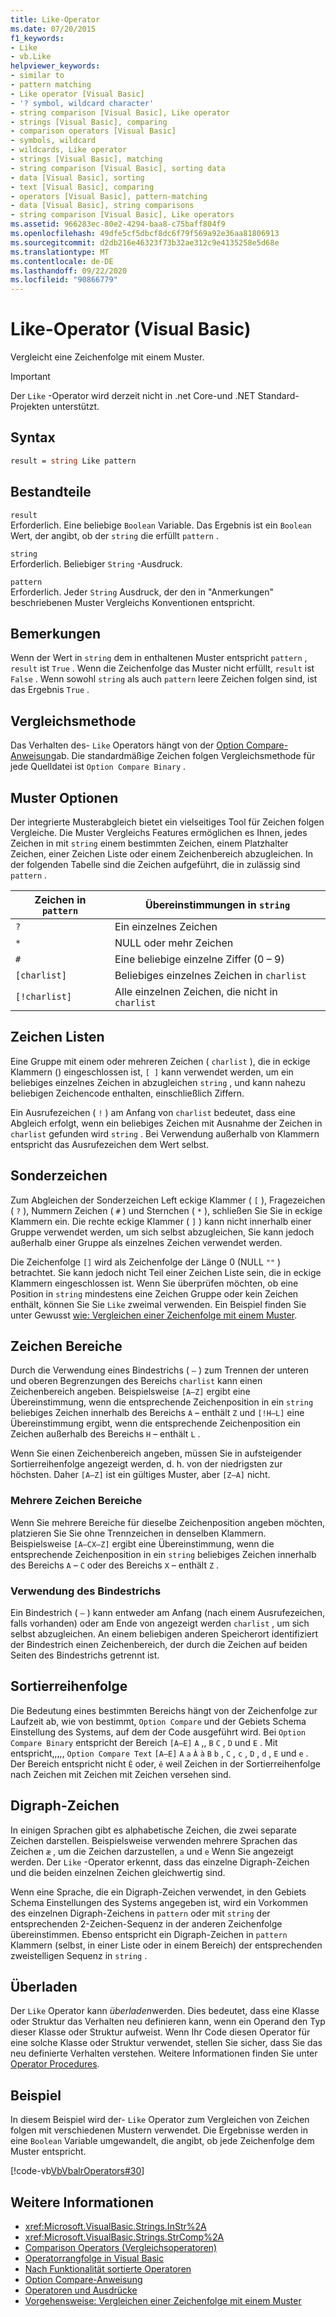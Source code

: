 ```yaml
---
title: Like-Operator
ms.date: 07/20/2015
f1_keywords:
- Like
- vb.Like
helpviewer_keywords:
- similar to
- pattern matching
- Like operator [Visual Basic]
- '? symbol, wildcard character'
- string comparison [Visual Basic], Like operator
- strings [Visual Basic], comparing
- comparison operators [Visual Basic]
- symbols, wildcard
- wildcards, Like operator
- strings [Visual Basic], matching
- string comparison [Visual Basic], sorting data
- data [Visual Basic], sorting
- text [Visual Basic], comparing
- operators [Visual Basic], pattern-matching
- data [Visual Basic], string comparisons
- string comparison [Visual Basic], Like operators
ms.assetid: 966283ec-80e2-4294-baa8-c75baff804f9
ms.openlocfilehash: 49dfe5cf5dbcf8dc6f79f569a92e36aa81806913
ms.sourcegitcommit: d2db216e46323f73b32ae312c9e4135258e5d68e
ms.translationtype: MT
ms.contentlocale: de-DE
ms.lasthandoff: 09/22/2020
ms.locfileid: "90866779"
---
```

# <a name="like-operator-visual-basic"></a>Like-Operator (Visual Basic)

Vergleicht eine Zeichenfolge mit einem Muster.  

> [!IMPORTANT]
> Der `Like` -Operator wird derzeit nicht in .net Core-und .NET Standard-Projekten unterstützt.

## <a name="syntax"></a>Syntax  
  
```vb  
result = string Like pattern  
```  
  
## <a name="parts"></a>Bestandteile  

 `result`  
 Erforderlich. Eine beliebige `Boolean` Variable. Das Ergebnis ist ein `Boolean` Wert, der angibt, ob der `string` die erfüllt `pattern` .  
  
 `string`  
 Erforderlich. Beliebiger `String` -Ausdruck.  
  
 `pattern`  
 Erforderlich. Jeder `String` Ausdruck, der den in "Anmerkungen" beschriebenen Muster Vergleichs Konventionen entspricht.  
  
## <a name="remarks"></a>Bemerkungen  

 Wenn der Wert in `string` dem in enthaltenen Muster entspricht `pattern` , `result` ist `True` . Wenn die Zeichenfolge das Muster nicht erfüllt, `result` ist `False` . Wenn sowohl `string` als auch `pattern` leere Zeichen folgen sind, ist das Ergebnis `True` .  
  
## <a name="comparison-method"></a>Vergleichsmethode  

 Das Verhalten des- `Like` Operators hängt von der [Option Compare-Anweisung](../statements/option-compare-statement.md)ab. Die standardmäßige Zeichen folgen Vergleichsmethode für jede Quelldatei ist `Option Compare Binary` .  
  
## <a name="pattern-options"></a>Muster Optionen  

 Der integrierte Musterabgleich bietet ein vielseitiges Tool für Zeichen folgen Vergleiche. Die Muster Vergleichs Features ermöglichen es Ihnen, jedes Zeichen in mit `string` einem bestimmten Zeichen, einem Platzhalter Zeichen, einer Zeichen Liste oder einem Zeichenbereich abzugleichen. In der folgenden Tabelle sind die Zeichen aufgeführt, die in zulässig sind `pattern` .  
  
|Zeichen in `pattern`|Übereinstimmungen in `string`|  
|-----------------------------|-------------------------|  
|`?`|Ein einzelnes Zeichen|  
|`*`|NULL oder mehr Zeichen|  
|`#`|Eine beliebige einzelne Ziffer (0 – 9)|  
|`[charlist]`|Beliebiges einzelnes Zeichen in `charlist`|  
|`[!charlist]`|Alle einzelnen Zeichen, die nicht in `charlist`|  
  
## <a name="character-lists"></a>Zeichen Listen  

 Eine Gruppe mit einem oder mehreren Zeichen ( `charlist` ), die in eckige Klammern () eingeschlossen ist, `[ ]` kann verwendet werden, um ein beliebiges einzelnes Zeichen in abzugleichen `string` , und kann nahezu beliebigen Zeichencode enthalten, einschließlich Ziffern.  
  
 Ein Ausrufezeichen ( `!` ) am Anfang von `charlist` bedeutet, dass eine Abgleich erfolgt, wenn ein beliebiges Zeichen mit Ausnahme der Zeichen in `charlist` gefunden wird `string` . Bei Verwendung außerhalb von Klammern entspricht das Ausrufezeichen dem Wert selbst.  
  
## <a name="special-characters"></a>Sonderzeichen  

 Zum Abgleichen der Sonderzeichen Left eckige Klammer ( `[` ), Fragezeichen ( `?` ), Nummern Zeichen ( `#` ) und Sternchen ( `*` ), schließen Sie Sie in eckige Klammern ein. Die rechte eckige Klammer ( `]` ) kann nicht innerhalb einer Gruppe verwendet werden, um sich selbst abzugleichen, Sie kann jedoch außerhalb einer Gruppe als einzelnes Zeichen verwendet werden.  
  
 Die Zeichenfolge `[]` wird als Zeichenfolge der Länge 0 (NULL `""` ) betrachtet. Sie kann jedoch nicht Teil einer Zeichen Liste sein, die in eckige Klammern eingeschlossen ist. Wenn Sie überprüfen möchten, ob eine Position in `string` mindestens eine Zeichen Gruppe oder kein Zeichen enthält, können Sie Sie `Like` zweimal verwenden. Ein Beispiel finden Sie unter Gewusst [wie: Vergleichen einer Zeichenfolge mit einem Muster](../../programming-guide/language-features/operators-and-expressions/how-to-match-a-string-against-a-pattern.md).  
  
## <a name="character-ranges"></a>Zeichen Bereiche  

 Durch die Verwendung eines Bindestrichs ( `–` ) zum Trennen der unteren und oberen Begrenzungen des Bereichs `charlist` kann einen Zeichenbereich angeben. Beispielsweise `[A–Z]` ergibt eine Übereinstimmung, wenn die entsprechende Zeichenposition in ein `string` beliebiges Zeichen innerhalb des Bereichs `A` – enthält `Z` und `[!H–L]` eine Übereinstimmung ergibt, wenn die entsprechende Zeichenposition ein Zeichen außerhalb des Bereichs `H` – enthält `L` .  
  
 Wenn Sie einen Zeichenbereich angeben, müssen Sie in aufsteigender Sortierreihenfolge angezeigt werden, d. h. von der niedrigsten zur höchsten. Daher `[A–Z]` ist ein gültiges Muster, aber `[Z–A]` nicht.  
  
### <a name="multiple-character-ranges"></a>Mehrere Zeichen Bereiche  

 Wenn Sie mehrere Bereiche für dieselbe Zeichenposition angeben möchten, platzieren Sie Sie ohne Trennzeichen in denselben Klammern. Beispielsweise `[A–CX–Z]` ergibt eine Übereinstimmung, wenn die entsprechende Zeichenposition in ein `string` beliebiges Zeichen innerhalb des Bereichs `A` – `C` oder des Bereichs `X` – enthält `Z` .  
  
### <a name="usage-of-the-hyphen"></a>Verwendung des Bindestrichs  

 Ein Bindestrich ( `–` ) kann entweder am Anfang (nach einem Ausrufezeichen, falls vorhanden) oder am Ende von angezeigt werden `charlist` , um sich selbst abzugleichen. An einem beliebigen anderen Speicherort identifiziert der Bindestrich einen Zeichenbereich, der durch die Zeichen auf beiden Seiten des Bindestrichs getrennt ist.  
  
## <a name="collating-sequence"></a>Sortierreihenfolge  

 Die Bedeutung eines bestimmten Bereichs hängt von der Zeichenfolge zur Laufzeit ab, wie von bestimmt, `Option Compare` und der Gebiets Schema Einstellung des Systems, auf dem der Code ausgeführt wird. Bei `Option Compare Binary` entspricht der Bereich `[A–E]` `A` ,, `B` `C` , `D` und `E` . Mit entspricht,,,,, `Option Compare Text` `[A–E]` `A` `a` `À` `à` `B` `b` , `C` , `c` , `D` , `d` , `E` und `e` . Der Bereich entspricht nicht `Ê` oder, `ê` weil Zeichen in der Sortierreihenfolge nach Zeichen mit Zeichen mit Zeichen versehen sind.  
  
## <a name="digraph-characters"></a>Digraph-Zeichen  

 In einigen Sprachen gibt es alphabetische Zeichen, die zwei separate Zeichen darstellen. Beispielsweise verwenden mehrere Sprachen das Zeichen `æ` , um die Zeichen darzustellen, `a` und `e` Wenn Sie angezeigt werden. Der `Like` -Operator erkennt, dass das einzelne Digraph-Zeichen und die beiden einzelnen Zeichen gleichwertig sind.  
  
 Wenn eine Sprache, die ein Digraph-Zeichen verwendet, in den Gebiets Schema Einstellungen des Systems angegeben ist, wird ein Vorkommen des einzelnen Digraph-Zeichens in `pattern` oder mit `string` der entsprechenden 2-Zeichen-Sequenz in der anderen Zeichenfolge übereinstimmen. Ebenso entspricht ein Digraph-Zeichen in `pattern` Klammern (selbst, in einer Liste oder in einem Bereich) der entsprechenden zweistelligen Sequenz in `string` .  
  
## <a name="overloading"></a>Überladen  

 Der `Like` Operator kann *überladen*werden. Dies bedeutet, dass eine Klasse oder Struktur das Verhalten neu definieren kann, wenn ein Operand den Typ dieser Klasse oder Struktur aufweist. Wenn Ihr Code diesen Operator für eine solche Klasse oder Struktur verwendet, stellen Sie sicher, dass Sie das neu definierte Verhalten verstehen. Weitere Informationen finden Sie unter [Operator Procedures](../../programming-guide/language-features/procedures/operator-procedures.md).  
  
## <a name="example"></a>Beispiel  

 In diesem Beispiel wird der- `Like` Operator zum Vergleichen von Zeichen folgen mit verschiedenen Mustern verwendet. Die Ergebnisse werden in eine `Boolean` Variable umgewandelt, die angibt, ob jede Zeichenfolge dem Muster entspricht.  
  
 [!code-vb[VbVbalrOperators#30](~/samples/snippets/visualbasic/VS_Snippets_VBCSharp/VbVbalrOperators/VB/Class1.vb#30)]  
  
## <a name="see-also"></a>Weitere Informationen

- <xref:Microsoft.VisualBasic.Strings.InStr%2A>
- <xref:Microsoft.VisualBasic.Strings.StrComp%2A>
- [Comparison Operators (Vergleichsoperatoren)](comparison-operators.md)
- [Operatorrangfolge in Visual Basic](operator-precedence.md)
- [Nach Funktionalität sortierte Operatoren](operators-listed-by-functionality.md)
- [Option Compare-Anweisung](../statements/option-compare-statement.md)
- [Operatoren und Ausdrücke](../../programming-guide/language-features/operators-and-expressions/index.md)
- [Vorgehensweise: Vergleichen einer Zeichenfolge mit einem Muster](../../programming-guide/language-features/operators-and-expressions/how-to-match-a-string-against-a-pattern.md)
